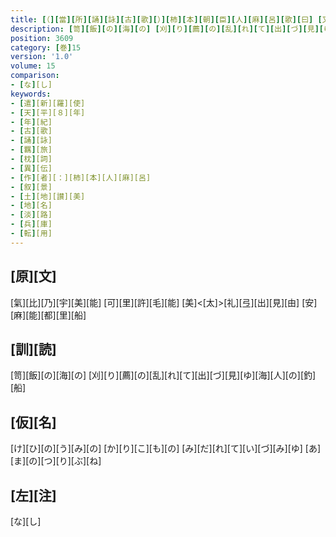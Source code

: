 ```yaml
---
title: [（][當][所][誦][詠][古][歌][）][柿][本][朝][臣][人][麻][呂][歌][曰] [又][曰]
description: [笥][飯][の][海][の] [刈][り][薦][の][乱][れ][て][出][づ][見][ゆ][海][人][の][釣][船]
position: 3609
category: [巻]15
version: '1.0'
volume: 15
comparison:
- [な][し]
keywords:
- [遣][新][羅][使]
- [天][平][８][年]
- [年][紀]
- [古][歌]
- [誦][詠]
- [羈][旅]
- [枕][詞]
- [異][伝]
- [作][者][：][柿][本][人][麻][呂]
- [叙][景]
- [土][地][讃][美]
- [地][名]
- [淡][路]
- [兵][庫]
- [転][用]
---
```


## [原][文]

[氣][比][乃][宇][美][能] [可][里][許][毛][能] [美]<[太]>[礼][弖][出][見][由] [安][麻][能][都][里][船]

## [訓][読]

[笥][飯][の][海][の] [刈][り][薦][の][乱][れ][て][出][づ][見][ゆ][海][人][の][釣][船]

## [仮][名]

[け][ひ][の][う][み][の] [か][り][こ][も][の] [み][だ][れ][て][い][づ][み][ゆ] [あ][ま][の][つ][り][ぶ][ね]

## [左][注]

[な][し]
